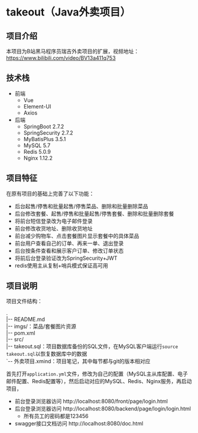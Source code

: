 # takeout（Java外卖项目）

## 项目介绍

本项目为B站黑马程序员瑞吉外卖项目的扩展，视频地址：<a href="https://www.bilibili.com/video/BV13a411q753">https://www.bilibili.com/video/BV13a411q753</a>

## 技术栈

- 前端
    - Vue
    - Element-UI
    - Axios
- 后端
    - SpringBoot 2.7.2
    - SpringSecurity 2.7.2  
    - MyBatisPlus 3.5.1
    - MySQL 5.7
    - Redis 5.0.9
    - Nginx 1.12.2

## 项目特征

在原有项目的基础上完善了以下功能：

- 后台起售/停售和批量起售/停售菜品、删除和批量删除菜品
- 后台修改套餐、起售/停售和批量起售/停售套餐、删除和批量删除套餐
- 将前台短信登录改为电子邮件登录
- 前台修改收货地址、删除收货地址
- 前台减少购物车、点击套餐图片显示套餐中的具体菜品
- 前台用户查看自己的订单、再来一单、退出登录
- 后台按条件查看和展示客户订单、修改订单状态
- 将前后台登录验证改为SpringSecurity+JWT
- redis使用主从复制+哨兵模式保证高可用

## 项目说明

项目文件结构：

.  
|-- README.md  
|-- imgs/：菜品/套餐图片资源  
|-- pom.xml  
|-- src/  
|-- takeout.sql：项目数据库备份的SQL文件，在MySQL客户端运行`source takeout.sql`以恢复数据库中的数据  
`-- 外卖项目.xmind：项目笔记，其中每节都与git的版本相对应

首先打开`application.yml`文件，修改为自己的配置（MySQL主从库配置、电子邮件配置、Redis配置等），然后启动对应的MySQL、Redis、Nginx服务，再启动项目，

- 前台登录浏览器访问 http://localhost:8080/front/page/login.html
- 后台登录浏览器访问 http://localhost:8080/backend/page/login/login.html
  - 所有员工的密码都是123456
- swagger接口文档访问 http://localhost:8080/doc.html

